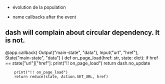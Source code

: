 
- évolution de la population

- name callbacks after the event



## dash will complain about circular dependency. It is not.

@app.callback(
        Output("main-state", "data"),
        Input("url", "href"),
        State("main-state", "data")
    )
    def on_page_load(href: str, state: dict):
        if href == state["url"]["href"]:
            print("!! on_page_load")
            return dash.no_update

        print("!! on_page_load")
        return reduce(state, Action.SET_URL, href)